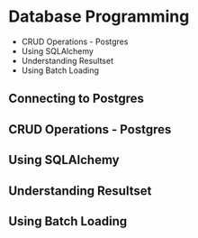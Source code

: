 # Database Programming

* CRUD Operations - Postgres
* Using SQLAlchemy
* Understanding Resultset
* Using Batch Loading

## Connecting to Postgres
## CRUD Operations - Postgres
## Using SQLAlchemy
## Understanding Resultset
## Using Batch Loading
